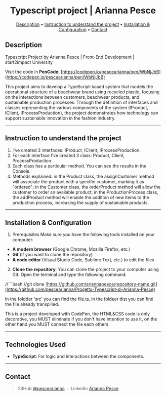 <div align='center'>
        <h1>Typescript project | Arianna Pesce</h1>   
</div>

<div align='center'>
<p>
  <a href="#description">Description</a> •
  <a href="#Instruction-to-understand-the-project">Instruction to understand the project</a> •
  <a href="#installation-&-Configuration">Installation & Configuration</a> •
  <a href="#contact">Contact</a>
</p>
</div>

## Description  

Typescript Project by Arianna Pesce | Front-End Development | start2impact University

Visit the code in **PenCode**: [https://codepen.io/pescearianna/pen/WbNjJbB](https://codepen.io/pescearianna/pen/WbNjJbB)

This project aims to develop a TypeScript-based system that models the operational structure of a beachwear brand using recycled plastic, focusing on the interactions between customers, beachwear products, and sustainable production processes.
Through the definition of interfaces and classes representing the various components of the system (IProduct, IClient, IProcessProduction), the project demonstrates how technology can support sustainable innovation in the fashion industry.

---  

## Instruction to understand the project 

1. I've created 3 interfaces: IProduct, IClient, IProcessProduction.
2. For each interface I've created 3 class: Product, Client, ProcessProduction
3. Each class has a particular method. You can see the results in the Console. 
4. Methods explained: in the Product class, the assignCustomer method will associate the product with a specific customer, marking it as "ordered"; in the Customer class, the orderProduct method will allow the customer to order an available product; in the ProductionProcess class, the addProduct method will enable the addition of new items to the production process, increasing the supply of sustainable products. 

---

## Installation & Configuration

1. Prerequisites
  Make sure you have the following tools installed on your computer:

  - **A modern browser** (Google Chrome, Mozilla Firefox, etc.)
  - **Git** (if you want to clone the repository)
  - **A code editor** (Visual Studio Code, Sublime Text, etc.) to edit the files

2. **Clone the repository**:
  You can clone the project to your computer using Git. Open the terminal and type the following command:

  //```bash
  //git clone [https://github.com/ariannapesce/repository-name.git](https://github.com/pescearianna/Progetto-Typescript-di-Arianna-Pesce)

In the foldder 'src' you can find the file.ts, in the foldeer dist you can find the file already transpilled.

This is a project developed with CodePen, the HTML&CSS code is only decorative, you MUST eliminate if you don't have intention to use it, on the other hand you MUST connect the file each others.

---  

## Technologies Used  
 
- **TypeScript**: For logic and interactions between the components.  

---  

## Contact

> GitHub [@pescearianna](https://github.com/pescearianna) &nbsp;&middot;&nbsp;
> LinkedIn [Arianna Pesce](https://www.linkedin.com/in/ariannapesce/)
